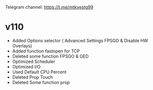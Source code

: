 Telegram channel:
https://t.me/mtkvestg99

# v110
- Added Options selector ( Advanced Settings FPSGO & Disable HW Overlays) 
- Added function fastopen for TCP
- Deleted some function FPSGO & GED 
- Optimized Scheduler 
- Optimized I/O
- Used Default CPU Percent 
- Deleted Prop Touch 
- Deleted Some function prop
